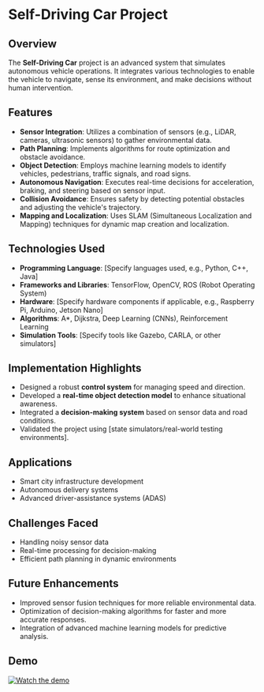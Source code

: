 # Self-Driving Car Project

## Overview
The **Self-Driving Car** project is an advanced system that simulates autonomous vehicle operations. It integrates various technologies to enable the vehicle to navigate, sense its environment, and make decisions without human intervention.

## Features
- **Sensor Integration**: Utilizes a combination of sensors (e.g., LiDAR, cameras, ultrasonic sensors) to gather environmental data.
- **Path Planning**: Implements algorithms for route optimization and obstacle avoidance.
- **Object Detection**: Employs machine learning models to identify vehicles, pedestrians, traffic signals, and road signs.
- **Autonomous Navigation**: Executes real-time decisions for acceleration, braking, and steering based on sensor input.
- **Collision Avoidance**: Ensures safety by detecting potential obstacles and adjusting the vehicle's trajectory.
- **Mapping and Localization**: Uses SLAM (Simultaneous Localization and Mapping) techniques for dynamic map creation and localization.

## Technologies Used
- **Programming Language**: [Specify languages used, e.g., Python, C++, Java]
- **Frameworks and Libraries**: TensorFlow, OpenCV, ROS (Robot Operating System)
- **Hardware**: [Specify hardware components if applicable, e.g., Raspberry Pi, Arduino, Jetson Nano]
- **Algorithms**: A*, Dijkstra, Deep Learning (CNNs), Reinforcement Learning
- **Simulation Tools**: [Specify tools like Gazebo, CARLA, or other simulators]

## Implementation Highlights
- Designed a robust **control system** for managing speed and direction.
- Developed a **real-time object detection model** to enhance situational awareness.
- Integrated a **decision-making system** based on sensor data and road conditions.
- Validated the project using [state simulators/real-world testing environments].

## Applications
- Smart city infrastructure development
- Autonomous delivery systems
- Advanced driver-assistance systems (ADAS)

## Challenges Faced
- Handling noisy sensor data
- Real-time processing for decision-making
- Efficient path planning in dynamic environments

## Future Enhancements
- Improved sensor fusion techniques for more reliable environmental data.
- Optimization of decision-making algorithms for faster and more accurate responses.
- Integration of advanced machine learning models for predictive analysis.

## Demo
[![Watch the demo](https://via.placeholder.com/1280x720.png?text=Demo+Video)](https://www.youtube.com/watch?v=<VIDEO_ID>)
